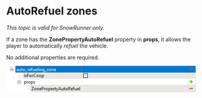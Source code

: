 # AutoRefuel zones

*This topic is valid for SnowRunner only.*

If a zone has the **ZonePropertyAutoRefuel** property in **props**, it allows the player to automatically *refuel* the vehicle. 

No additional properties are required.

![](./media/image208.png)

